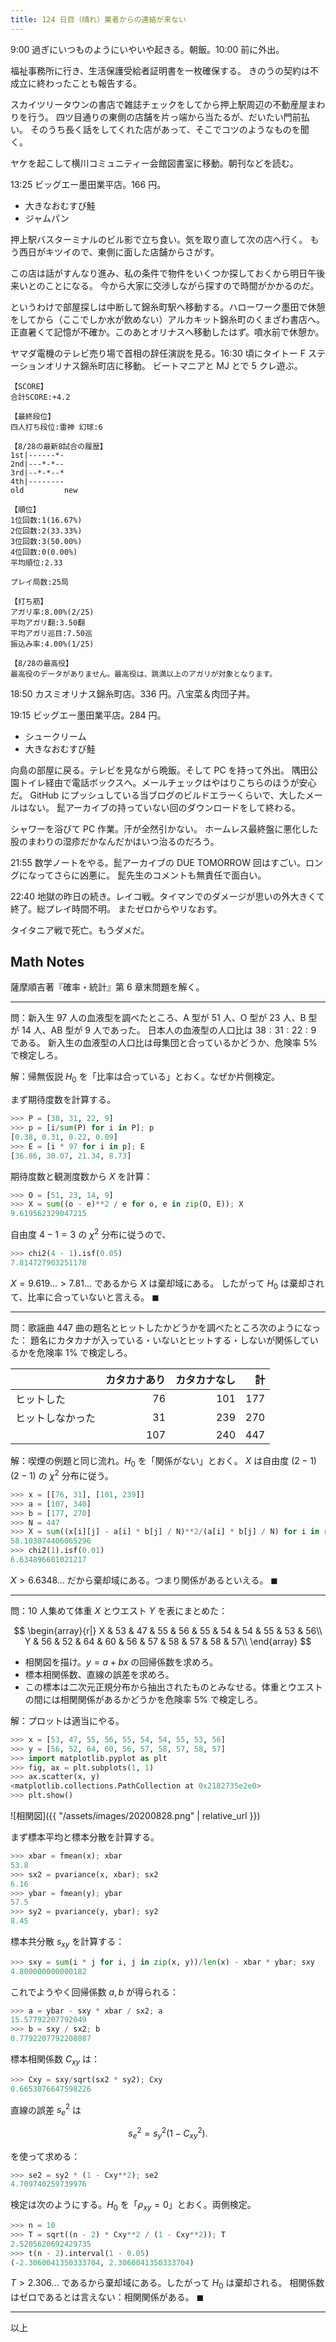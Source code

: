 ```yaml
---
title: 124 日目（晴れ）業者からの連絡が来ない
---
```


9:00 過ぎにいつものようにいやいや起きる。朝飯。10:00 前に外出。

福祉事務所に行き、生活保護受給者証明書を一枚確保する。
きのうの契約は不成立に終わったことも報告する。

スカイツリータウンの書店で雑誌チェックをしてから押上駅周辺の不動産屋まわりを行う。
四ツ目通りの東側の店舗を片っ端から当たるが、だいたい門前払い。
そのうち長く話をしてくれた店があって、そこでコツのようなものを聞く。

ヤケを起こして横川コミュニティー会館図書室に移動。朝刊などを読む。

13:25 ビッグエー墨田業平店。166 円。

* 大きなおむすび鮭
* ジャムパン

押上駅バスターミナルのビル影で立ち食い。気を取り直して次の店へ行く。
もう西日がキツイので、東側に面した店舗からさがす。

この店は話がすんなり進み、私の条件で物件をいくつか探しておくから明日午後来いとのことになる。
今から大家に交渉しながら探すので時間がかかるのだ。

というわけで部屋探しは中断して錦糸町駅へ移動する。ハローワーク墨田で休憩をしてから（ここでしか水が飲めない）アルカキット錦糸町のくまざわ書店へ。
正直暑くて記憶が不確か。このあとオリナスへ移動したはず。噴水前で休憩か。

ヤマダ電機のテレビ売り場で首相の辞任演説を見る。16:30 頃にタイトー F ステーションオリナス錦糸町店に移動。
ビートマニアと MJ とで 5 クレ遊ぶ。

```text
【SCORE】
合計SCORE:+4.2

【最終段位】
四人打ち段位:雷神 幻球:6

【8/28の最新8試合の履歴】
1st|------*-
2nd|---*-*--
3rd|--*-*--*
4th|--------
old         new

【順位】
1位回数:1(16.67%)
2位回数:2(33.33%)
3位回数:3(50.00%)
4位回数:0(0.00%)
平均順位:2.33

プレイ局数:25局

【打ち筋】
アガリ率:8.00%(2/25)
平均アガリ翻:3.50翻
平均アガリ巡目:7.50巡
振込み率:4.00%(1/25)

【8/28の最高役】
最高役のデータがありません。最高役は、跳満以上のアガリが対象となります。
```

18:50 カスミオリナス錦糸町店。336 円。八宝菜＆肉団子丼。

19:15 ビッグエー墨田業平店。284 円。

* シュークリーム
* 大きなおむすび鮭

向島の部屋に戻る。テレビを見ながら晩飯。そして PC を持って外出。
隅田公園トイレ経由で電話ボックスへ。メールチェックはやはりこちらのほうが安心だ。
GitHub にプッシュしている当ブログのビルドエラーくらいで、大したメールはない。
髭アーカイブの持っていない回のダウンロードをして終わる。

シャワーを浴びて PC 作業。汗が全然引かない。
ホームレス最終盤に悪化した股のまわりの湿疹だかなんだかはいつ治るのだろう。

21:55 数学ノートをやる。髭アーカイブの DUE TOMORROW 回はすごい。ロングになってさらに凶悪に。
髭先生のコメントも無責任で面白い。

22:40 地獄の昨日の続き。レイコ戦。タイマンでのダメージが思いの外大きくて終了。総プレイ時間不明。
またゼロからやリなおす。

タイタニア戦で死亡。もうダメだ。

## Math Notes

薩摩順吉著『確率・統計』第 6 章末問題を解く。

----

問：新入生 $97$ 人の血液型を調べたところ、A 型が $51$ 人、O 型が $23$ 人、B 型が $14$ 人、AB 型が $9$ 人であった。
日本人の血液型の人口比は $38 : 31 : 22 : 9$ である。
新入生の血液型の人口比は母集団と合っているかどうか、危険率 $5\%$ で検定しろ。

解：帰無仮説 $H_0$ を「比率は合っている」とおく。なぜか片側検定。

まず期待度数を計算する。

```python
>>> P = [38, 31, 22, 9]
>>> p = [i/sum(P) for i in P]; p
[0.38, 0.31, 0.22, 0.09]
>>> E = [i * 97 for i in p]; E
[36.86, 30.07, 21.34, 8.73]
```

期待度数と観測度数から $X$ を計算：

```python
>>> O = [51, 23, 14, 9]
>>> X = sum((o - e)**2 / e for o, e in zip(O, E)); X
9.619562329047215
```

自由度 ${4 - 1 = 3}$ の $\chi^2$ 分布に従うので、

```python
>>> chi2(4 - 1).isf(0.05)
7.814727903251178
```

$X = 9.619... \gt 7.81...$ であるから $X$ は棄却域にある。
したがって $H_0$ は棄却されて、比率に合っていないと言える。
$\blacksquare$

----

問：歌謡曲 $447$ 曲の題名とヒットしたかどうかを調べたところ次のようになった：
題名にカタカナが入っている・いないとヒットする・しないが関係しているかを危険率
$1\%$ で検定しろ。

|                  | カタカナあり | カタカナなし |   計 |
| ---------------- | -----------: | -----------: | ---: |
| ヒットした       |           76 |          101 |  177 |
| ヒットしなかった |           31 |          239 |  270 |
|                  |          107 |          240 |  447 |

解：喫煙の例題と同じ流れ。$H_0$ を「関係がない」とおく。
$X$ は自由度 $(2 - 1)(2 - 1)$ の $\chi^2$ 分布に従う。

```python
>>> x = [[76, 31], [101, 239]]
>>> a = [107, 340]
>>> b = [177, 270]
>>> N = 447
>>> X = sum((x[i][j] - a[i] * b[j] / N)**2/(a[i] * b[j] / N) for i in range(2) for j in range(2)); X
58.103074406065296
>>> chi2(1).isf(0.01)
6.634896601021217
```

$X \gt 6.6348...$ だから棄却域にある。つまり関係があるといえる。
$\blacksquare$

----

問：$10$ 人集めて体重 $X$ とウエスト $Y$ を表にまとめた：

$$
\begin{array}{r|}
X & 53 & 47 & 55 & 56 & 55 & 54 & 54 & 55 & 53 & 56\\
Y & 56 & 52 & 64 & 60 & 56 & 57 & 58 & 57 & 58 & 57\\
\end{array}
$$

* 相関図を描け。$y = a + bx$ の回帰係数を求めろ。
* 標本相関係数、直線の誤差を求めろ。
* この標本は二次元正規分布から抽出されたものとみなせる。体重とウエストの間には相関関係があるかどうかを危険率 $5\%$ で検定しろ。

解：プロットは適当にやる。

```python
>>> x = [53, 47, 55, 56, 55, 54, 54, 55, 53, 56]
>>> y = [56, 52, 64, 60, 56, 57, 58, 57, 58, 57]
>>> import matplotlib.pyplot as plt
>>> fig, ax = plt.subplots(1, 1)
>>> ax.scatter(x, y)
<matplotlib.collections.PathCollection at 0x2182735e2e0>
>>> plt.show()
```

![相関図]({{ "/assets/images/20200828.png" | relative_url }})

まず標本平均と標本分散を計算する。

```python
>>> xbar = fmean(x); xbar
53.8
>>> sx2 = pvariance(x, xbar); sx2
6.16
>>> ybar = fmean(y); ybar
57.5
>>> sy2 = pvariance(y, ybar); sy2
8.45
```

標本共分散 $s_{xy}$ を計算する：

```python
>>> sxy = sum(i * j for i, j in zip(x, y))/len(x) - xbar * ybar; sxy
4.800000000000182
```

これでようやく回帰係数 $a, b$ が得られる：

```python
>>> a = ybar - sxy * xbar / sx2; a
15.57792207792049
>>> b = sxy / sx2; b
0.7792207792208087
```

標本相関係数 $C_{xy}$ は：

```python
>>> Cxy = sxy/sqrt(sx2 * sy2); Cxy
0.6653076647598226
```

直線の誤差 $s_e^2$ は

$$
s_e^2 = s_y^2(1 - C_{xy}^2).
$$

を使って求める：

```python
>>> se2 = sy2 * (1 - Cxy**2); se2
4.709740259739976
```

検定は次のようにする。$H_0$ を「${\rho_{xy} = 0}$」とおく。両側検定。

```python
>>> n = 10
>>> T = sqrt((n - 2) * Cxy**2 / (1 - Cxy**2)); T
2.5205620692429735
>>> t(n - 2).interval(1 - 0.05)
(-2.3060041350333704, 2.3060041350333704)
```

$T \gt 2.306...$ であるから棄却域にある。したがって $H_0$ は棄却される。
相関係数はゼロであるとは言えない：相関関係がある。
$\blacksquare$

----

以上
